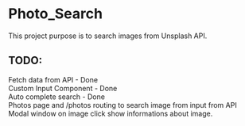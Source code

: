 # Photo_Search

This project purpose is to search images from Unsplash API.

## TODO:
Fetch data from API - Done <br />
Custom Input Component - Done <br/>
Auto complete search - Done <br />
Photos page and /photos routing to search image from input from API <br />
Modal window on image click show informations about image.




